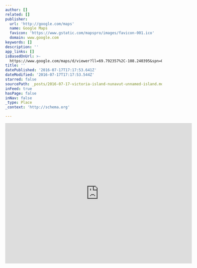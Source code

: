 ```yaml
---
author: []
related: []
publisher:
  url: 'http://google.com/maps'
  name: Google Maps
  favicon: 'https://www.gstatic.com/mapspro/images/favicon-001.ico'
  domain: www.google.com
keywords: []
description: ''
app_links: []
isBasedOnUrl: >-
  https://www.google.com/maps/d/viewer?ll=69.792357%2C-108.240395&spn=0.041507%2C0.146255&hl=en&t=f&vpsrc=6&msa=0&z=12&source=embed&ie=UTF8&ecpose=69.7738227%2C-108.24039459%2C4450.74%2C0%2C25.13%2C0&mid=1uksgXYzCxdMzi7EuVL2w9uviHMY
title: ''
datePublished: '2016-07-17T17:17:53.641Z'
dateModified: '2016-07-17T17:17:53.544Z'
starred: false
sourcePath: _posts/2016-07-17-victoria-island-nunavut-unnamed-island.md
inFeed: true
hasPage: false
inNav: false
_type: Place
_context: 'http://schema.org'

---
```

<iframe src="https://cdn.embedly.com/widgets/media.html?src=https%3A%2F%2Fwww.google.com%2Fmaps%2Fd%2Fembed%3Fmid%3D1uksgXYzCxdMzi7EuVL2w9uviHMY%26hl%3Den&amp;url=https%3A%2F%2Fwww.google.com%2Fmaps%2Fd%2Fviewer%3Fmid%3D1uksgXYzCxdMzi7EuVL2w9uviHMY%26hl%3Den&amp;image=https%3A%2F%2Fwww.google.com%2Fmaps%2Fd%2Fthumbnail%3Fmid%3D1uksgXYzCxdMzi7EuVL2w9uviHMY%26hl%3Den&amp;key=b7d04c9b404c499eba89ee7072e1c4f7&amp;type=text%2Fhtml&amp;schema=google" width="600" height="450" scrolling="no" frameborder="0" allowfullscreen="" style=""></iframe>